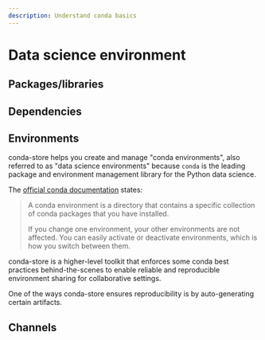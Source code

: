```yaml
---
description: Understand conda basics
---
```


# Data science environment

## Packages/libraries

<!-- TODO -->

## Dependencies

<!-- TODO -->

## Environments

conda-store helps you create and manage "conda environments", also referred to as "data science environments" because `conda` is the leading package and environment management library for the Python data science.

The [official conda documentation][conda-docs-environments] states:

> A conda environment is a directory that contains a specific collection of conda packages that you have installed.
>
> If you change one environment, your other environments are not affected. You can easily activate or deactivate environments, which is how you switch between them.

conda-store is a higher-level toolkit that enforces some conda best practices behind-the-scenes to enable reliable and reproducible environment sharing for collaborative settings.

One of the ways conda-store ensures reproducibility is by auto-generating certain artifacts.

## Channels

<!-- TODO -->

<!-- External links -->
[conda-docs-environments]: https://docs.conda.io/projects/conda/en/latest/user-guide/concepts/environments.html
